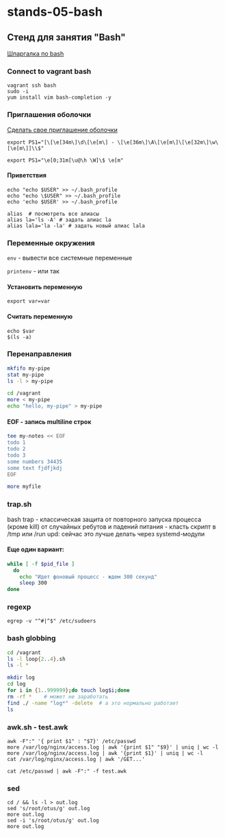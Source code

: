 # stands-05-bash
## Стенд для занятия "Bash"
[Шпаргалка по bash](https://devhints.io/bash)

### Connect to vagrant bash

```shell
vagrant ssh bash
sudo -i
yum install vim bash-completion -y
```

### Приглашения оболочки
[Сделать свое приглашение оболочки](http://ezprompt.net/)

`export PS1="[\[\e[34m\]\d\[\e[m\] - \[\e[36m\]\A\[\e[m\]\[\e[32m\]\w\[\e[m\]]\\$"`

`export PS1="\e[0;31m[\u@\h \W]\$ \e[m"`

#### Приветствия

```shell
echo "echo $USER" >> ~/.bash_profile
echo "echo \$USER" >> ~/.bash_profile
echo 'echo $USER' >> ~/.bash_profile
```

```shell
alias  # посмотреть все алиасы
alias la='ls -A' # задать алиас la
alias lala='la -la' # задать новый алиас lala
```

### Переменные окружения
`env` - вывести все системные переменные

`printenv` - или так

#### Установить переменную
`export var=var`

#### Считать переменную
```shell
echo $var
$(ls -a)
```

### Перенаправления

```bash
mkfifo my-pipe
stat my-pipe
ls -l > my-pipe

cd /vagrant
more < my-pipe
echo "hello, my-pipe" > my-pipe
```

#### EOF - запись multiline строк

```bash
tee my-notes << EOF
todo 1
todo 2
todo 3
some numbers 34435
some text fjdfjkdj
EOF

more myfile
```

### trap.sh
bash trap - классическая защита от повторного запуска процесса (кроме kill)
от случайных ребутов и падений питания - класть скрипт в /tmp или /run
upd: сейчас это лучше делать через systemd-модули

#### Еще один вариант:

```bash
while [ -f $pid_file ]
  do
    echo "Идет фоновый процесс - ждем 300 секунд"
    sleep 300
done
```

### regexp
`egrep -v "^#|^$" /etc/sudoers`


### bash globbing

```bash
cd /vagrant
ls -l loop{2..4}.sh
ls -l *
```

```bash
mkdir log
cd log
for i in {1..999999};do touch log$i;done
rm -rf *    # может не заработать
find ./ -name "log*" -delete  # а это нормально работает
ls
```

### awk.sh - test.awk
```shell
awk -F":" '{ print $1" : "$7}' /etc/passwd
more /var/log/nginx/access.log | awk '{print $1" "$9}' | uniq | wc -l
more /var/log/nginx/access.log | awk '{print $1}' | uniq | wc -l
cat /var/log/nginx/access.log | awk '/GET...'

cat /etc/passwd | awk -F":" -f test.awk
```


### sed

```shell
cd / && ls -l > out.log
sed 's/root/otus/g' out.log
more out.log
sed -i 's/root/otus/g' out.log
more out.log
```
